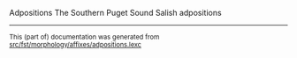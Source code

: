 Adpositions
The Southern Puget Sound Salish adpositions

* * *

<small>This (part of) documentation was generated from [src/fst/morphology/affixes/adpositions.lexc](https://github.com/giellalt/lang-slh/blob/main/src/fst/morphology/affixes/adpositions.lexc)</small>
